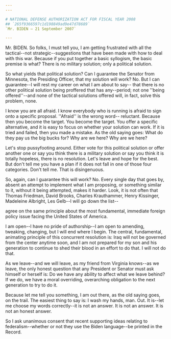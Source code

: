 ```yaml
---
---

# NATIONAL DEFENSE AUTHORIZATION ACT FOR FISCAL YEAR 2008
## `265f9366597c1d198849ad9e47d78689`
`Mr. BIDEN — 21 September 2007`

---
```



Mr. BIDEN. So folks, I must tell you, I am getting frustrated with 
all the tactical--not strategic--suggestions that have been made with 
how to deal with this war. Because if you put together a basic 
syllogism, the basic premise is what? There is no military solution; 
only a political solution.

So what yields that political solution? Can I guarantee the Senator 
from Minnesota, the Presiding Officer, that my solution will work? No. 
But I can guarantee--I will rest my career on what I am about to say--
that there is no other political solution being proffered that has 
any--period; not one ''being offered''--and none of the tactical 
solutions offered will, in fact, solve this problem, none.

I know you are all afraid. I know everybody who is running is afraid 
to sign onto a specific proposal. ''Afraid'' is the wrong word--
reluctant. Because then you become the target. You become the target. 
You offer a specific alternative, and it is easy to focus on whether 
your solution can work. If it is tried and failed, then you made a 
mistake. As the old saying goes: What do they pay us the big bucks for? 
Why are we here? Why are we here?

Let's stop pussyfooting around. Either vote for this political 
solution or offer another one or say you think there is a military 
solution or say you think it is totally hopeless, there is no 
resolution. Let's leave and hope for the best. But don't tell me you 
have a plan if it does not fall in one of those four categories. Don't 
tell me. That is disingenuous.

So, again, can I guarantee this will work? No. Every single day that 
goes by, absent an attempt to implement what I am proposing, or 
something similar to it, without it being attempted, makes it harder. 
Look, it is not often that Thomas Friedman, David Brooks, Charles 
Krauthammer, Henry Kissinger, Madeleine Albright, Les Gelb--I will go 
down the list--


agree on the same principle about the most fundamental, immediate 
foreign policy issue facing the United States of America.

I am open--I have no pride of authorship--I am open to amending, 
tweaking, changing, but I will end where I begin. The central, 
fundamental, animating principle of this concurrent resolution is: Iraq 
will not be governed from the center anytime soon, and I am not 
prepared for my son and his generation to continue to shed their blood 
in an effort to do that. I will not do that.

As we leave--and we will leave, as my friend from Virginia knows--as 
we leave, the only honest question that any President or Senator must 
ask himself or herself is: Do we have any ability to affect what we 
leave behind? If we do, we have a moral overriding, overarching 
obligation to the next generation to try to do it.

Because let me tell you something, I am out there, as the old saying 
goes, on the trail. The easiest thing to say is: I wash my hands, man. 
Out. It is--let me choose my words correctly--it is not an answer. It 
is not an answer. It is not an honest answer.

So I ask unanimous consent that recent supporting ideas relating to 
federalism--whether or not they use the Biden language--be printed in 
the Record.